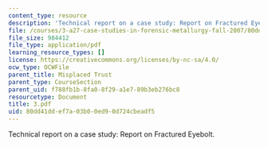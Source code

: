 ```yaml
---
content_type: resource
description: 'Technical report on a case study: Report on Fractured Eyebolt.'
file: /courses/3-a27-case-studies-in-forensic-metallurgy-fall-2007/80dd41ddef7a03b00ed90d724cbeadf5_3.pdf
file_size: 984412
file_type: application/pdf
learning_resource_types: []
license: https://creativecommons.org/licenses/by-nc-sa/4.0/
ocw_type: OCWFile
parent_title: Misplaced Trust
parent_type: CourseSection
parent_uid: f788fb1b-8fa0-8f29-a1e7-89b3eb276bc8
resourcetype: Document
title: 3.pdf
uid: 80dd41dd-ef7a-03b0-0ed9-0d724cbeadf5
---
```

Technical report on a case study: Report on Fractured Eyebolt.